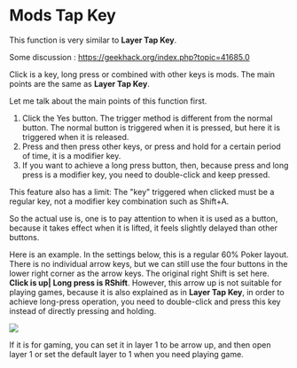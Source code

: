 # Mods Tap Key

This function is very similar to **Layer Tap Key**. 

Some discussion : https://geekhack.org/index.php?topic=41685.0

Click is a key, long press or combined with other keys is mods. The main points are the same as **Layer Tap Key**.

Let me talk about the main points of this function first.
   1. Click the Yes button. The trigger method is different from the normal button. The normal button is triggered when it is pressed, but here it is triggered when it is released.
   2. Press and then press other keys, or press and hold for a certain period of time, it is a modifier key.
   3. If you want to achieve a long press button, then, because press and long press is a modifier key, you need to double-click and keep pressed.


This feature also has a limit: The "key" triggered when clicked must be a regular key, not a modifier key combination such as Shift+A.
  
So the actual use is, one is to pay attention to when it is used as a button, because it takes effect when it is lifted, it feels slightly delayed than other buttons.

Here is an example. In the settings below, this is a regular 60% Poker layout. There is no individual arrow keys, but we can still use the four buttons in the lower right corner as the arrow keys. The original right Shift is set here. **Click is up| Long press is RShift**. However, this arrow up is not suitable for playing games, because it is also explained as in **Layer Tap Key**, in order to achieve long-press operation, you need to double-click and press this key instead of directly pressing and holding.

<div style="width: 660px">

![](assets/mods-tap-key-01.png?500)
</div>

If it is for gaming, you can set it in layer 1 to be arrow up, and then open layer 1 or set the default layer to 1 when you need playing game.